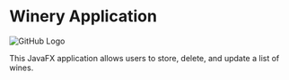 # Winery Application

![GitHub Logo](https://i.imgur.com/4mUfVRj.png)

This JavaFX application allows users to store, delete, and update a list of wines.
